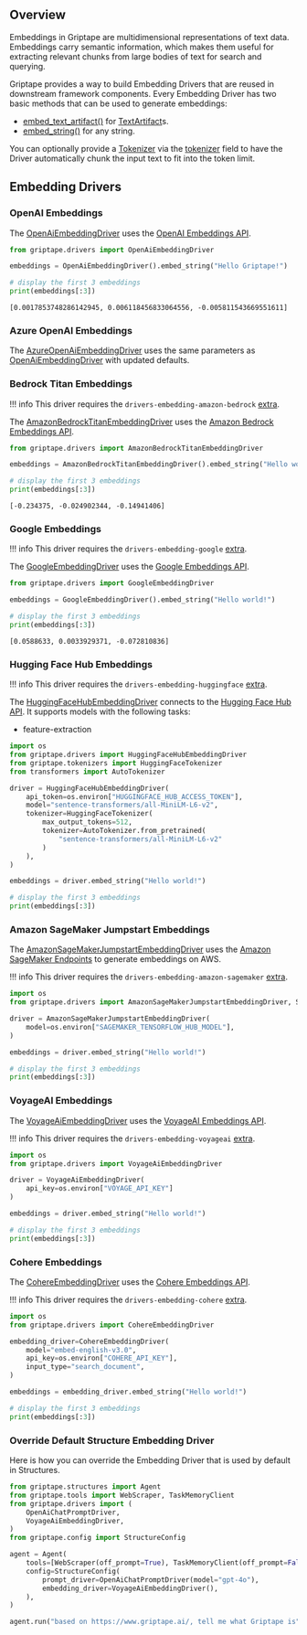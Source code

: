 ## Overview
Embeddings in Griptape are multidimensional representations of text data. Embeddings carry semantic information, which makes them useful for extracting relevant chunks from large bodies of text for search and querying.

Griptape provides a way to build Embedding Drivers that are reused in downstream framework components. Every Embedding Driver has two basic methods that can be used to generate embeddings:

* [embed_text_artifact()](../../reference/griptape/drivers/embedding/base_embedding_driver.md#griptape.drivers.embedding.base_embedding_driver.BaseEmbeddingDriver.embed_text_artifact) for [TextArtifact](../../reference/griptape/artifacts/text_artifact.md)s.
* [embed_string()](../../reference/griptape/drivers/embedding/base_embedding_driver.md#griptape.drivers.embedding.base_embedding_driver.BaseEmbeddingDriver.embed_string) for any string.

You can optionally provide a [Tokenizer](../misc/tokenizers.md) via the [tokenizer](../../reference/griptape/drivers/embedding/base_embedding_driver.md#griptape.drivers.embedding.base_embedding_driver.BaseEmbeddingDriver.tokenizer) field to have the Driver automatically chunk the input text to fit into the token limit.

## Embedding Drivers

### OpenAI Embeddings

The [OpenAiEmbeddingDriver](../../reference/griptape/drivers/embedding/openai_embedding_driver.md) uses the [OpenAI Embeddings API](https://platform.openai.com/docs/guides/embeddings).


```python
from griptape.drivers import OpenAiEmbeddingDriver

embeddings = OpenAiEmbeddingDriver().embed_string("Hello Griptape!")

# display the first 3 embeddings
print(embeddings[:3])
```
```
[0.0017853748286142945, 0.006118456833064556, -0.005811543669551611]
```

### Azure OpenAI Embeddings

The [AzureOpenAiEmbeddingDriver](../../reference/griptape/drivers/embedding/azure_openai_embedding_driver.md) uses the same parameters as [OpenAiEmbeddingDriver](../../reference/griptape/drivers/embedding/openai_embedding_driver.md)
with updated defaults.

### Bedrock Titan Embeddings

!!! info
    This driver requires the `drivers-embedding-amazon-bedrock` [extra](../index.md#extras).

The [AmazonBedrockTitanEmbeddingDriver](../../reference/griptape/drivers/embedding/amazon_bedrock_titan_embedding_driver.md) uses the [Amazon Bedrock Embeddings API](https://docs.aws.amazon.com/bedrock/latest/userguide/embeddings.html).

```python
from griptape.drivers import AmazonBedrockTitanEmbeddingDriver

embeddings = AmazonBedrockTitanEmbeddingDriver().embed_string("Hello world!")

# display the first 3 embeddings
print(embeddings[:3])
```
```
[-0.234375, -0.024902344, -0.14941406]
```

### Google Embeddings
!!! info
    This driver requires the `drivers-embedding-google` [extra](../index.md#extras).

The [GoogleEmbeddingDriver](../../reference/griptape/drivers/embedding/google_embedding_driver.md) uses the [Google Embeddings API](https://ai.google.dev/tutorials/python_quickstart#use_embeddings).

```python
from griptape.drivers import GoogleEmbeddingDriver

embeddings = GoogleEmbeddingDriver().embed_string("Hello world!")

# display the first 3 embeddings
print(embeddings[:3])
```
```
[0.0588633, 0.0033929371, -0.072810836]
```

### Hugging Face Hub Embeddings

!!! info
    This driver requires the `drivers-embedding-huggingface` [extra](../index.md#extras).

The [HuggingFaceHubEmbeddingDriver](../../reference/griptape/drivers/embedding/huggingface_hub_embedding_driver.md) connects to the [Hugging Face Hub API](https://huggingface.co/docs/hub/api). It supports models with the following tasks:

- feature-extraction

```python
import os
from griptape.drivers import HuggingFaceHubEmbeddingDriver
from griptape.tokenizers import HuggingFaceTokenizer
from transformers import AutoTokenizer

driver = HuggingFaceHubEmbeddingDriver(
    api_token=os.environ["HUGGINGFACE_HUB_ACCESS_TOKEN"],
    model="sentence-transformers/all-MiniLM-L6-v2",
    tokenizer=HuggingFaceTokenizer(
        max_output_tokens=512,
        tokenizer=AutoTokenizer.from_pretrained(
            "sentence-transformers/all-MiniLM-L6-v2"
        )
    ),
)

embeddings = driver.embed_string("Hello world!")

# display the first 3 embeddings
print(embeddings[:3])

```
### Amazon SageMaker Jumpstart Embeddings

The [AmazonSageMakerJumpstartEmbeddingDriver](../../reference/griptape/drivers/embedding/amazon_sagemaker_jumpstart_embedding_driver.md) uses the [Amazon SageMaker Endpoints](https://docs.aws.amazon.com/sagemaker/latest/dg/realtime-endpoints.html) to generate embeddings on AWS.

!!! info
    This driver requires the `drivers-embedding-amazon-sagemaker` [extra](../index.md#extras).

```python title="PYTEST_IGNORE"
import os
from griptape.drivers import AmazonSageMakerJumpstartEmbeddingDriver, SageMakerTensorFlowHubEmbeddingModelDriver

driver = AmazonSageMakerJumpstartEmbeddingDriver(
    model=os.environ["SAGEMAKER_TENSORFLOW_HUB_MODEL"],
)

embeddings = driver.embed_string("Hello world!")

# display the first 3 embeddings
print(embeddings[:3])
```

### VoyageAI Embeddings
The [VoyageAiEmbeddingDriver](../../reference/griptape/drivers/embedding/voyageai_embedding_driver.md) uses the [VoyageAI Embeddings API](https://www.voyageai.com/).

!!! info
    This driver requires the `drivers-embedding-voyageai` [extra](../index.md#extras).

```python
import os
from griptape.drivers import VoyageAiEmbeddingDriver

driver = VoyageAiEmbeddingDriver(
    api_key=os.environ["VOYAGE_API_KEY"]
)

embeddings = driver.embed_string("Hello world!")

# display the first 3 embeddings
print(embeddings[:3])
```

### Cohere Embeddings

The [CohereEmbeddingDriver](../../reference/griptape/drivers/embedding/cohere_embedding_driver.md) uses the [Cohere Embeddings API](https://docs.cohere.com/docs/embeddings).

!!! info
    This driver requires the `drivers-embedding-cohere` [extra](../index.md#extras).

```python
import os
from griptape.drivers import CohereEmbeddingDriver

embedding_driver=CohereEmbeddingDriver(
    model="embed-english-v3.0",
    api_key=os.environ["COHERE_API_KEY"],
    input_type="search_document",
)

embeddings = embedding_driver.embed_string("Hello world!")

# display the first 3 embeddings
print(embeddings[:3])
```

### Override Default Structure Embedding Driver
Here is how you can override the Embedding Driver that is used by default in Structures. 

```python
from griptape.structures import Agent
from griptape.tools import WebScraper, TaskMemoryClient
from griptape.drivers import (
    OpenAiChatPromptDriver,
    VoyageAiEmbeddingDriver,
)
from griptape.config import StructureConfig

agent = Agent(
    tools=[WebScraper(off_prompt=True), TaskMemoryClient(off_prompt=False)],
    config=StructureConfig(
        prompt_driver=OpenAiChatPromptDriver(model="gpt-4o"),
        embedding_driver=VoyageAiEmbeddingDriver(),
    ),
)

agent.run("based on https://www.griptape.ai/, tell me what Griptape is")
```
